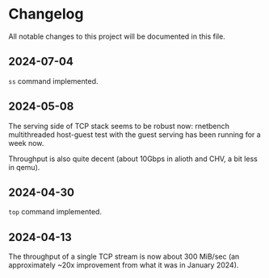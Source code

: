 # Changelog

All notable changes to this project will be documented in this file.

## 2024-07-04

`ss` command implemented.

## 2024-05-08

The serving side of TCP stack seems to be robust now: rnetbench
multithreaded host-guest test with the guest serving has been running
for a week now.

Throughput is also quite decent (about 10Gbps in alioth and CHV,
a bit less in qemu).

## 2024-04-30

`top` command implemented.

## 2024-04-13

The throughput of a single TCP stream is now about 300 MiB/sec
(an approximately ~20x improvement from what it was in January 2024).
